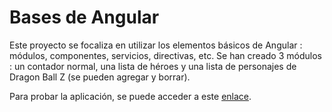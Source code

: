 # Bases de Angular

Este proyecto se focaliza en utilizar los elementos básicos de Angular : módulos, componentes, servicios, directivas, etc. Se han creado 3 módulos : un contador normal, una lista de héroes y una lista de personajes de Dragon Ball Z (se pueden agregar y borrar).

Para probar la aplicación, se puede acceder a este [enlace](https://bases-angular-amin.netlify.app).